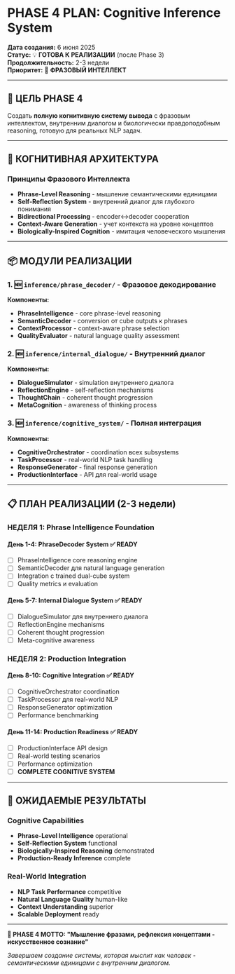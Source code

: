 # PHASE 4 PLAN: Cognitive Inference System

**Дата создания:** 6 июня 2025  
**Статус:** 💡 **ГОТОВА К РЕАЛИЗАЦИИ** (после Phase 3)  
**Продолжительность:** 2-3 недели  
**Приоритет:** 🧠 **ФРАЗОВЫЙ ИНТЕЛЛЕКТ**

---

## 🎯 ЦЕЛЬ PHASE 4

Создать **полную когнитивную систему вывода** с фразовым интеллектом, внутренним диалогом и биологически правдоподобным reasoning, готовую для реальных NLP задач.

---

## 🧠 КОГНИТИВНАЯ АРХИТЕКТУРА

### Принципы Фразового Интеллекта

- **Phrase-Level Reasoning** - мышление семантическими единицами
- **Self-Reflection System** - внутренний диалог для глубокого понимания
- **Bidirectional Processing** - encoder↔decoder cooperation
- **Context-Aware Generation** - учет контекста на уровне концептов
- **Biologically-Inspired Cognition** - имитация человеческого мышления

---

## 📦 МОДУЛИ РЕАЛИЗАЦИИ

### 1. 🆕 `inference/phrase_decoder/` - Фразовое декодирование

**Компоненты:**

- **PhraseIntelligence** - core phrase-level reasoning
- **SemanticDecoder** - conversion от cube outputs к phrases
- **ContextProcessor** - context-aware phrase selection
- **QualityEvaluator** - natural language quality assessment

### 2. 🆕 `inference/internal_dialogue/` - Внутренний диалог

**Компоненты:**

- **DialogueSimulator** - simulation внутреннего диалога
- **ReflectionEngine** - self-reflection mechanisms
- **ThoughtChain** - coherent thought progression
- **MetaCognition** - awareness of thinking process

### 3. 🆕 `inference/cognitive_system/` - Полная интеграция

**Компоненты:**

- **CognitiveOrchestrator** - coordination всех subsystems
- **TaskProcessor** - real-world NLP task handling
- **ResponseGenerator** - final response generation
- **ProductionInterface** - API для real-world usage

---

## 📋 ПЛАН РЕАЛИЗАЦИИ (2-3 недели)

### НЕДЕЛЯ 1: Phrase Intelligence Foundation

#### День 1-4: PhraseDecoder System ✅ READY

- [ ] PhraseIntelligence core reasoning engine
- [ ] SemanticDecoder для natural language generation
- [ ] Integration с trained dual-cube system
- [ ] Quality metrics и evaluation

#### День 5-7: Internal Dialogue System ✅ READY

- [ ] DialogueSimulator для внутреннего диалога
- [ ] ReflectionEngine mechanisms
- [ ] Coherent thought progression
- [ ] Meta-cognitive awareness

### НЕДЕЛЯ 2: Production Integration

#### День 8-10: Cognitive Integration ✅ READY

- [ ] CognitiveOrchestrator coordination
- [ ] TaskProcessor для real-world NLP
- [ ] ResponseGenerator optimization
- [ ] Performance benchmarking

#### День 11-14: Production Readiness ✅ READY

- [ ] ProductionInterface API design
- [ ] Real-world testing scenarios
- [ ] Performance optimization
- [ ] **COMPLETE COGNITIVE SYSTEM**

---

## 🎯 ОЖИДАЕМЫЕ РЕЗУЛЬТАТЫ

### Cognitive Capabilities

- **Phrase-Level Intelligence** operational
- **Self-Reflection System** functional
- **Biologically-Inspired Reasoning** demonstrated
- **Production-Ready Inference** complete

### Real-World Integration

- **NLP Task Performance** competitive
- **Natural Language Quality** human-like
- **Context Understanding** superior
- **Scalable Deployment** ready

---

**🎯 PHASE 4 MOTTO: "Мышление фразами, рефлексия концептами - искусственное сознание"**

_Завершаем создание системы, которая мыслит как человек - семантическими единицами с внутренним диалогом._
